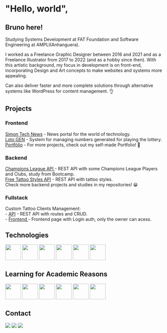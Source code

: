# "Hello, world", 
## Bruno here!

Studying Systems Development at FAT Foundation and Software Engineering at AMPLI(Anhanguera).

I worked as a Freelance Graphic Designer between 2016 and 2021 and as a Freelance Illustrator from 2017 to 2022 (and as a hobby since then). With this artistic background, my focus in development is on front-end, incorporating Design and Art concepts to make websites and systems more appealing.

Can also deliver faster and more complete solutions through alternative systems like WordPress for content management. :ok_hand:

## Projects
### Frontend
<div>
  <a href="https://simonntechnews.rf.gd/">Simon Tech News</a> - News portal for the world of technology. <br>
  <a href="https://simonntech.github.io/lotoGen/">Loto GEN</a> - System for managing numbers generated for playing the lottery. <br>
  <a href="https://simonntech.github.io/portfolio/">Portfólio</a> - For more projects, check out my self-made Portfolio! 🤙
</div>

### Backend
<div>
  <a href="https://github.com/simonntech/projetoChampionsLeague">Champions League API </a> - REST API with some Champions League Players and Clubs, study from Bootcamp. <br>
  <a href="https://github.com/simonntech/tattooStylesAPI">Free Tattoo Styles API</a> - REST API with tattoo styles. <br>
  Check more backend projects and studies in my repositories! 😀
</div>

### Fullstack
<div>
  Custom Tattoo Clients Management: <br>
  - <a href="https://github.com/simonntech/mari_clients_api">API</a> - REST API with routes and CRUD.<br>
  - <a href="https://github.com/simonntech/mari_ink">Frontend </a> - Frontend page with Login auth, only the owner can acess.
</div>

## Technologies
<div>
  <img src="https://cdn.jsdelivr.net/gh/devicons/devicon@latest/icons/javascript/javascript-plain.svg" width="50" height="50"/>
  <img src="https://cdn.jsdelivr.net/gh/devicons/devicon@latest/icons/typescript/typescript-original.svg" width="50" height="50"/>
  <img src="https://cdn.jsdelivr.net/gh/devicons/devicon@latest/icons/nodejs/nodejs-original.svg" width="50" height="50"/>
  <img src="https://cdn.jsdelivr.net/gh/devicons/devicon@latest/icons/bootstrap/bootstrap-original.svg" width="50" height="50"/>
  <img src="https://cdn.jsdelivr.net/gh/devicons/devicon@latest/icons/react/react-original.svg" width="50" height="50"/>
  <img src="https://cdn.jsdelivr.net/gh/devicons/devicon@latest/icons/wordpress/wordpress-plain.svg" width="50" height="50"/>
</div>

## Learning for Academic Reasons
<div>
  <img src="https://cdn.jsdelivr.net/gh/devicons/devicon@latest/icons/python/python-original.svg" width="50" height="50"/>
  <img src="https://cdn.jsdelivr.net/gh/devicons/devicon@latest/icons/c/c-original.svg" width="50" height="50"/>
  <img src="https://cdn.jsdelivr.net/gh/devicons/devicon@latest/icons/mysql/mysql-original.svg" width="50" height="50"/>
  <img src="https://cdn.jsdelivr.net/gh/devicons/devicon@latest/icons/postgresql/postgresql-plain.svg" width="50" height="50"/>
  <img src="https://cdn.jsdelivr.net/gh/devicons/devicon@latest/icons/java/java-original.svg" width="50" height="50"/>
  <img src="https://cdn.jsdelivr.net/gh/devicons/devicon@latest/icons/spring/spring-original.svg" width="50" height="50"/>
</div>

## Contact
<div>
  <a href="https://instagram.com/simonntech" target="_blank"><img loading="lazy" src="https://img.shields.io/badge/-Instagram-%23E4405F?style=for-the-badge&logo=instagram&logoColor=white" target="_blank"></a>
  <a href = "mailto:contato.simon.tech@gmail.com"><img loading="lazy" src="https://img.shields.io/badge/Gmail-D14836?style=for-the-badge&logo=gmail&logoColor=white" target="_blank"></a>
  <a href="https://www.linkedin.com/in/brunosimonferreira" target="_blank"><img loading="lazy" src="https://img.shields.io/badge/-LinkedIn-%230077B5?style=for-the-badge&logo=linkedin&logoColor=white" target="_blank"></a>   
</div>
